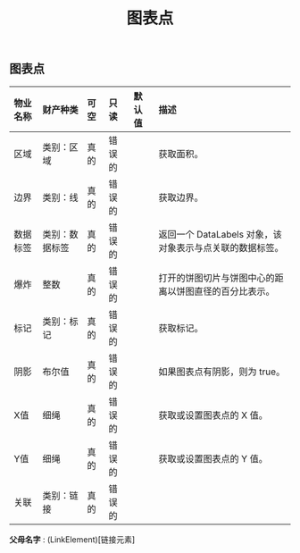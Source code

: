 ﻿---
title: 图表点
second_title: Aspose.Cells Cloud Documen
type: docs
url: /zh/specification/model/chartpoint/
description: Aspose.Cells 云模型规范：ChartPoint。轻松处理 Excel 和其他电子表格文档，具有打开、生成、编辑、拆分、合并、比较和转换等功能
weight: 50
---
## **图表点**

 

|物业名称|财产种类|可空|只读|默认值|描述|
|:- |:- |:- |:- |:- |:- |
|区域|类别：区域|真的|错误的||获取面积。|
|边界|类别：线|真的|错误的||获取边界。|
|数据标签|类别：数据标签|真的|错误的||返回一个 DataLabels 对象，该对象表示与点关联的数据标签。|
|爆炸|整数|真的|错误的||打开的饼图切片与饼图中心的距离以饼图直径的百分比表示。|
|标记|类别：标记|真的|错误的||获取标记。|
|阴影|布尔值|真的|错误的||如果图表点有阴影，则为 true。|
| X值|细绳|真的|错误的||获取或设置图表点的 X 值。|
| Y值|细绳|真的|错误的||获取或设置图表点的 Y 值。|
|关联|类别：链接|真的|错误的|||

**父母名字** : (LinkElement)[链接元素]